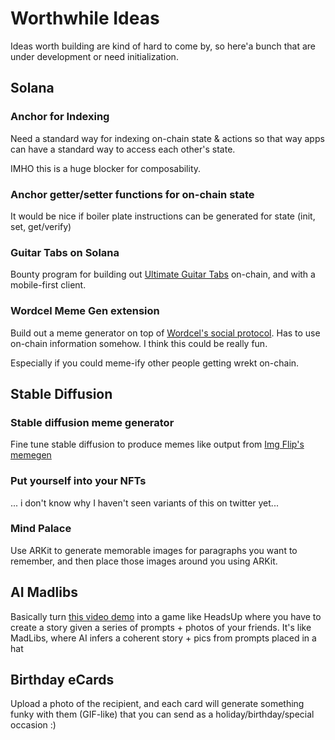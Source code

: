 # Worthwhile Ideas

Ideas worth building are kind of hard to come by, so here'a bunch that are under development or need initialization.


## Solana

### Anchor for Indexing

Need a standard way for indexing on-chain state & actions so that way apps can have a standard way to access each other's state.

IMHO this is a huge blocker for composability.

### Anchor getter/setter functions for on-chain state

It would be nice if boiler plate instructions can be generated for state (init, set, get/verify)

### Guitar Tabs on Solana

Bounty program for building out [Ultimate Guitar Tabs](https://www.ultimate-guitar.com/) on-chain, and with a mobile-first client.

### Wordcel Meme Gen extension

Build out a meme generator on top of [Wordcel's social protocol](https://github.com/Wordcel/wordcel). Has to use on-chain information somehow. 
I think this could be really fun.

Especially if you could meme-ify other people getting wrekt on-chain.


## Stable Diffusion

### Stable diffusion meme generator

Fine tune stable diffusion to produce memes like output from [Img Flip's memegen](https://imgflip.com/memegenerator)

### Put yourself into your NFTs

... i don't know why I haven't seen variants of this on twitter yet...


### Mind Palace

Use ARKit to generate memorable images for paragraphs you want to remember, and then place those images around you using ARKit.


## AI Madlibs

Basically turn [this video demo](https://www.youtube.com/watch?v=W4Mcuh38wyM&ab_channel=CorridorCrew) into a game like HeadsUp where you have to create a story given a series of prompts + photos of your friends. It's like MadLibs, where AI infers a coherent story + pics from prompts placed in a hat


## Birthday eCards

Upload a photo of the recipient, and each card will generate something funky with them (GIF-like) that you can send as a holiday/birthday/special occasion :)
